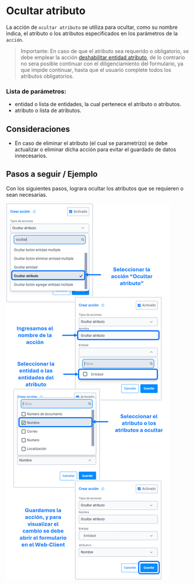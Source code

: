 # Ocultar atributo

La acción de ``ocultar atributo`` se utiliza para ocultar, como su nombre indica, el atributo o los atributos especificados en los parámetros de la ``acción``.

>Importante: En caso de que el atributo sea requerido o obligatorio, se debe emplear la acción [deshabilitar entidad atributo](), de lo contrario no sera posible continuar con el diligenciamiento del formulario, ya que impide continuar, hasta que el usuario complete todos los atributos obligatorios.

### Lista de parámetros:
- entidad o lista de entidades, la cual pertenece el atributo o atributos.
- atributo o lista de atributos.

## Consideraciones

- En caso de eliminar el atributo (el cual se parametrizo) se debe actualizar o eliminar dicha acción para evitar el guardado de datos innecesarios. 

## Pasos a seguir / Ejemplo
Con los siguientes pasos, lograra ocultar los atributos que se requieren o sean necesarias.

![Imagen](./img/hidden-attribute.png)

